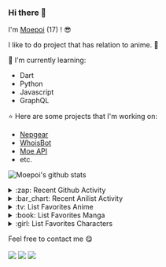 ### Hi there 👋

I'm [Moepoi](https://moepoi.dev) (17) ! :sunglasses:

I like to do project that has relation to anime. :ghost:

:page_with_curl: I'm currently learning:
- Dart 
- Python
- Javascript
- GraphQL

:star: Here are some projects that I'm working on:
- [Nepgear](https://t.me/NepgearBot)
- [WhoisBot](https://t.me/WhoisBot)
- [Moe API](https://beta.moe.team)
- etc.

![Moepoi's github stats](https://github-readme-stats.vercel.app/api?username=moepoi&show_icons=true)

<details>
<summary>:zap: Recent Github Activity</summary>

<!--START_SECTION:activity-->
1. 💪 Opened PR [#257](https://github.com//kautukkundan/Awesome-Profile-README-templates/pull/257) in [kautukkundan/Awesome-Profile-README-templates](https://github.com//kautukkundan/Awesome-Profile-README-templates)
2. 💪 Opened PR [#117](https://github.com//DinoLeung/TeleDart/pull/117) in [DinoLeung/TeleDart](https://github.com//DinoLeung/TeleDart)
3. 💪 Opened PR [#136](https://github.com//abhisheknaiidu/awesome-github-profile-readme/pull/136) in [abhisheknaiidu/awesome-github-profile-readme](https://github.com//abhisheknaiidu/awesome-github-profile-readme)
4. 🎉 Merged PR [#1](https://github.com//moepoi/TeleDart/pull/1) in [moepoi/TeleDart](https://github.com//moepoi/TeleDart)
5. 💪 Opened PR [#1](https://github.com//moepoi/TeleDart/pull/1) in [moepoi/TeleDart](https://github.com//moepoi/TeleDart)
<!--END_SECTION:activity-->

</details>

<details>
<summary>:bar_chart: Recent Anilist Activity</summary>
  
<!-- anilist_activity starts -->
* [watched episode 4 - 5](https://anilist.co/activity/105738839) of [Fanren Xiu Xian Chuan](https://anilist.co/anime/115844)
* [watched episode 3 - 4](https://anilist.co/activity/105443579) of [Sword Art Online: Alicization - War of Underworld Part 2](https://anilist.co/anime/114308)
* [watched episode 37](https://anilist.co/activity/105435666) of [Yao Shen Ji: Hei Yu Pian](https://anilist.co/anime/116964)
* [watched episode 137](https://anilist.co/activity/105230725) of [Black Clover](https://anilist.co/anime/97940)
* [watched episode 5](https://anilist.co/activity/105216638) of [Enen no Shouboutai: Ni no Shou](https://anilist.co/anime/114236)
* [watched episode 46](https://anilist.co/activity/105211512) of [Wushen Zhuzai](https://anilist.co/anime/117168)
* [watched episode 5](https://anilist.co/activity/105117386) of [THE GOD OF HIGH SCHOOL](https://anilist.co/anime/116006)
* [watched episode 2](https://anilist.co/activity/105062460) of [Xian Feng Jian Yu Lu](https://anilist.co/anime/120301)
* [watched episode 3](https://anilist.co/activity/105062278) of [Fanren Xiu Xian Chuan](https://anilist.co/anime/115844)
* [watched episode 2](https://anilist.co/activity/105061664) of [Yichang Shengwu Jianwen Lu](https://anilist.co/anime/108146)
<!-- anilist_activity ends -->

</details>

<details>
<summary>:tv: List Favorites Anime</summary>
  
<!-- favorites_anime starts -->
* [Ze Tian Ji](https://anilist.co/anime/101409)
* [Ze Tian Ji 2](https://anilist.co/anime/102165)
* [Ze Tian Ji 3](https://anilist.co/anime/102166)
* [Ze Tian Ji 4](https://anilist.co/anime/108986)
* [Ze Tian Ji 5](https://anilist.co/anime/115839)
* [Toaru Majutsu no Index](https://anilist.co/anime/4654)
* [Toaru Majutsu no Index II](https://anilist.co/anime/8937)
* [Toaru Majutsu no Index III](https://anilist.co/anime/100185)
* [Toaru Kagaku no Railgun](https://anilist.co/anime/6213)
* [Toaru Kagaku no Railgun S](https://anilist.co/anime/16049)
* [Toaru Kagaku no Railgun T](https://anilist.co/anime/104462)
* [Ling Jian Zun](https://anilist.co/anime/107882)
* [Ling Jian Zun 2](https://anilist.co/anime/116137)
* [Ling Jian Zun 3](https://anilist.co/anime/116138)
* [Ling Jian Zun 4](https://anilist.co/anime/120272)
* [Doupo Cangqiong](https://anilist.co/anime/102464)
* [Doupo Cangqiong 2](https://anilist.co/anime/102463)
* [Doupo Cangqiong 3](https://anilist.co/anime/104922)
* [World Trigger](https://anilist.co/anime/20729)
* [World Trigger 2](https://anilist.co/anime/114087)
* [Mahouka Koukou no Rettousei](https://anilist.co/anime/20458)
* [Mahouka Koukou no Rettousei: Raihousha-hen](https://anilist.co/anime/112300)
* [Tong Ling Fei](https://anilist.co/anime/99935)
* [Shu Ling Ji](https://anilist.co/anime/119945)
* [Quanzhi Fashi](https://anilist.co/anime/99200)
<!-- favorites_anime ends -->

</details>

<details>
<summary>:book: List Favorites Manga</summary>
  
<!-- favorites_manga starts -->
<!-- favorites_manga ends -->

</details>

<details>
<summary>:girl: List Favorites Characters</summary>
  
<!-- favorites_characters starts -->
* [Nepgear](https://anilist.co/character/49927)
* [Nagi Sanzenin](https://anilist.co/character/2078)
* [Kiriha](https://anilist.co/character/126355)
* [Jibril](https://anilist.co/character/87887)
* [Karen Kujou](https://anilist.co/character/50223)
* [Miyuki Shiba](https://anilist.co/character/55741)
* [Myucel Foaran](https://anilist.co/character/87640)
* [Holo](https://anilist.co/character/7373)
* [Chizuru Ichinose](https://anilist.co/character/128106)
<!-- favorites_characters ends -->

</details>

Feel free to contact me :yum:
<br><br>
[<img src="https://img.shields.io/badge/Telegram-%40Moepoi-blue">](https://t.me/moepoi)
[<img src="https://img.shields.io/badge/LINE-Moepoi-brightgreen">](https://line.me/ti/p/~moepoi)
[<img src="https://img.shields.io/badge/Email-moe%40chocola.dev-orange">](mailto:moe@chocola.dev)

